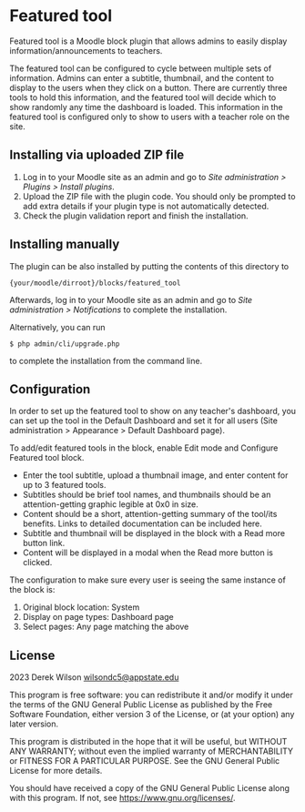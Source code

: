 # Featured tool #

Featured tool is a Moodle block plugin that allows admins to easily display information/announcements to teachers.

The featured tool can be configured to cycle between multiple sets of information. Admins can enter a subtitle, thumbnail, and the content to display to the users when they click on a button. There are currently three tools to hold this information, and the featured tool will decide which to show randomly any time the dashboard is loaded. This information in the featured tool is configured only to show to users with a teacher role on the site.

## Installing via uploaded ZIP file ##

1. Log in to your Moodle site as an admin and go to _Site administration >
   Plugins > Install plugins_.
2. Upload the ZIP file with the plugin code. You should only be prompted to add
   extra details if your plugin type is not automatically detected.
3. Check the plugin validation report and finish the installation.

## Installing manually ##

The plugin can be also installed by putting the contents of this directory to

    {your/moodle/dirroot}/blocks/featured_tool

Afterwards, log in to your Moodle site as an admin and go to _Site administration >
Notifications_ to complete the installation.

Alternatively, you can run

    $ php admin/cli/upgrade.php

to complete the installation from the command line.

## Configuration ##

In order to set up the featured tool to show on any teacher's dashboard, you can set up the tool in the Default Dashboard and set it for all users (Site administration > Appearance > Default Dashboard page).

To add/edit featured tools in the block, enable Edit mode and Configure Featured tool block.

* Enter the tool subtitle, upload a thumbnail image, and enter content for up to 3 featured tools.
* Subtitles should be brief tool names, and thumbnails should be an attention-getting graphic legible at 0x0 in size.
* Content should be a short, attention-getting summary of the tool/its benefits. Links to detailed documentation can be included here.
* Subtitle and thumbnail will be displayed in the block with a Read more button link.
* Content will be displayed in a modal when the Read more button is clicked.

The configuration to make sure every user is seeing the same instance of the block is:

1. Original block location: System
2. Display on page types: Dashboard page
3. Select pages: Any page matching the above

## License ##

2023 Derek Wilson <wilsondc5@appstate.edu>

This program is free software: you can redistribute it and/or modify it under
the terms of the GNU General Public License as published by the Free Software
Foundation, either version 3 of the License, or (at your option) any later
version.

This program is distributed in the hope that it will be useful, but WITHOUT ANY
WARRANTY; without even the implied warranty of MERCHANTABILITY or FITNESS FOR A
PARTICULAR PURPOSE.  See the GNU General Public License for more details.

You should have received a copy of the GNU General Public License along with
this program.  If not, see <https://www.gnu.org/licenses/>.
